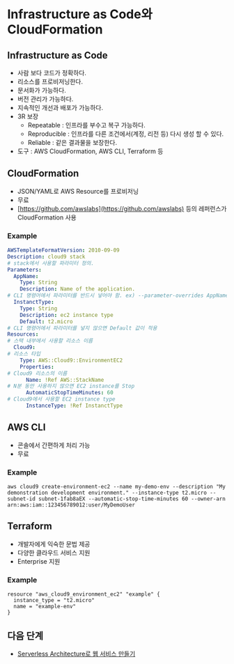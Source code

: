 # Infrastructure as Code와 CloudFormation

## Infrastructure as Code

- 사람 보다 코드가 정확하다.
- 리소스를 프로비저닝한다.
- 문서화가 가능하다.
- 버전 관리가 가능하다.
- 지속적인 개선과 배포가 가능하다.
- 3R 보장
  - Repeatable : 인프라를 부수고 복구 가능하다.
  - Reproducible : 인프라를 다른 조건에서(계정, 리전 등) 다시 생성 할 수 있다.
  - Reliable : 같은 결과물을 보장한다.
- 도구 : AWS CloudFormation, AWS CLI, Terraform 등

## CloudFormation

- JSON/YAML로 AWS Resource를 프로비저닝
- 무료
- [https://github.com/awslabs](https://github.com/awslabs) 등의 레퍼런스가 CloudFormation 사용

### Example
```yaml
AWSTemplateFormatVersion: 2010-09-09
Description: cloud9 stack
# stack에서 사용할 파라미터 정의.
Parameters:
  AppName:
    Type: String
    Description: Name of the application.
# CLI 명령어에서 파라미터를 반드시 넣어야 함. ex) --parameter-overrides AppName=serverless-hands-on
  InstanctType: 
    Type: String
    Description: ec2 instance type
    Default: t2.micro
# CLI 명령어에서 파라미터를 넣지 않으면 Default 값이 적용
Resources:
# 스택 내부에서 사용할 리소스 이름
  Cloud9:
# 리소스 타입  
    Type: AWS::Cloud9::EnvironmentEC2
    Properties:
# Cloud9 리소스의 이름    
      Name: !Ref AWS::StackName
# N분 동안 사용하지 않으면 EC2 instance를 Stop
      AutomaticStopTimeMinutes: 60
# Cloud9에서 사용할 EC2 instance type
      InstanceType: !Ref InstanctType
```

## AWS CLI

  - 콘솔에서 간편하게 처리 가능
  - 무료

### Example
```
aws cloud9 create-environment-ec2 --name my-demo-env --description "My demonstration development environment." --instance-type t2.micro --subnet-id subnet-1fab8aEX --automatic-stop-time-minutes 60 --owner-arn arn:aws:iam::123456789012:user/MyDemoUser
```

## Terraform

  - 개발자에게 익숙한 문법 제공
  - 다양한 클라우드 서비스 지원
  - Enterprise 지원

### Example
```
resource "aws_cloud9_environment_ec2" "example" {
  instance_type = "t2.micro"
  name = "example-env"
}
```

## 다음 단계
- [Serverless Architecture로 웹 서비스 만들기](../web)